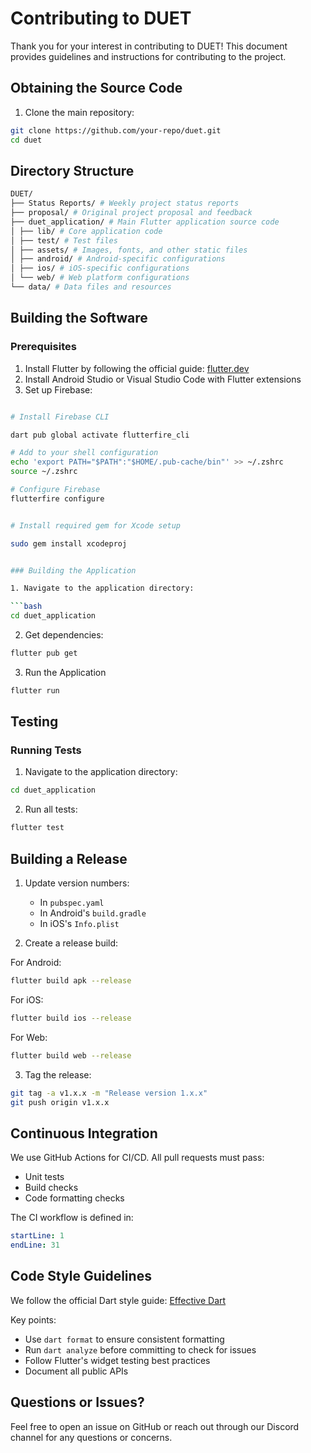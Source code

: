 # Contributing to DUET

Thank you for your interest in contributing to DUET! This document provides guidelines and instructions for contributing to the project.

## Obtaining the Source Code

1. Clone the main repository:

```bash
git clone https://github.com/your-repo/duet.git
cd duet
```

## Directory Structure

```bash
DUET/
├── Status Reports/ # Weekly project status reports
├── proposal/ # Original project proposal and feedback
├── duet_application/ # Main Flutter application source code
│ ├── lib/ # Core application code
│ ├── test/ # Test files
│ ├── assets/ # Images, fonts, and other static files
│ ├── android/ # Android-specific configurations
│ ├── ios/ # iOS-specific configurations
│ └── web/ # Web platform configurations
└── data/ # Data files and resources
```


## Building the Software

### Prerequisites

1. Install Flutter by following the official guide: [flutter.dev](https://flutter.dev/docs/get-started/install)
2. Install Android Studio or Visual Studio Code with Flutter extensions
3. Set up Firebase:

```bash

# Install Firebase CLI

dart pub global activate flutterfire_cli

# Add to your shell configuration
echo 'export PATH="$PATH":"$HOME/.pub-cache/bin"' >> ~/.zshrc
source ~/.zshrc

# Configure Firebase
flutterfire configure


# Install required gem for Xcode setup

sudo gem install xcodeproj


### Building the Application

1. Navigate to the application directory:

```bash
cd duet_application
```

2. Get dependencies:

```bash
flutter pub get
```

3. Run the Application

```bash
flutter run
```

## Testing

### Running Tests

1. Navigate to the application directory:

```bash
cd duet_application
```

2. Run all tests:

```bash
flutter test
```

## Building a Release

1. Update version numbers:
   - In `pubspec.yaml`
   - In Android's `build.gradle`
   - In iOS's `Info.plist`

2. Create a release build:

For Android:
```bash
flutter build apk --release
```

For iOS:
```bash
flutter build ios --release
```

For Web:
```bash
flutter build web --release
```

3. Tag the release:
```bash
git tag -a v1.x.x -m "Release version 1.x.x"
git push origin v1.x.x
```

## Continuous Integration

We use GitHub Actions for CI/CD. All pull requests must pass:
- Unit tests
- Build checks
- Code formatting checks

The CI workflow is defined in:
```yaml:.github/workflows/unit_tests.yaml
startLine: 1
endLine: 31
```

## Code Style Guidelines

We follow the official Dart style guide: [Effective Dart](https://dart.dev/effective-dart/style)

Key points:
- Use `dart format` to ensure consistent formatting
- Run `dart analyze` before committing to check for issues
- Follow Flutter's widget testing best practices
- Document all public APIs

## Questions or Issues?

Feel free to open an issue on GitHub or reach out through our Discord channel for any questions or concerns.

